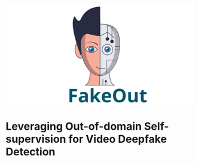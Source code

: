 <div align="center">
<img src="fakeout_logo.svg" alt="logo" width=500></img>
</div>

<!-- # FakeOut -->
# Leveraging Out-of-domain Self-supervision for Video Deepfake Detection
